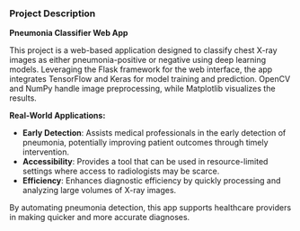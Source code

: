 ### Project Description

**Pneumonia Classifier Web App**

This project is a web-based application designed to classify chest X-ray images as either pneumonia-positive or negative using deep learning models. Leveraging the Flask framework for the web interface, the app integrates TensorFlow and Keras for model training and prediction. OpenCV and NumPy handle image preprocessing, while Matplotlib visualizes the results.

**Real-World Applications:**

- **Early Detection**: Assists medical professionals in the early detection of pneumonia, potentially improving patient outcomes through timely intervention.
- **Accessibility**: Provides a tool that can be used in resource-limited settings where access to radiologists may be scarce.
- **Efficiency**: Enhances diagnostic efficiency by quickly processing and analyzing large volumes of X-ray images.

By automating pneumonia detection, this app supports healthcare providers in making quicker and more accurate diagnoses.
